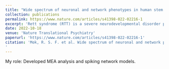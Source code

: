 ```yaml
---
title: "Wide spectrum of neuronal and network phenotypes in human stem cell-derived excitatory neurons with Rett syndrome-associated MECP2 mutations"
collection: publications
permalink: https://www.nature.com/articles/s41398-022-02216-1
excerpt: 'Rett syndrome (RTT) is a severe neurodevelopmental disorder primarily caused by heterozygous loss-of-function mutations in the X-linked gene MECP2 that is a global transcriptional regulator. Mutations in the methyl-CpG binding domain (MBD) of MECP2 disrupt its interaction with methylated DNA. Here, we investigate the effect of a novel MECP2 L124W missense mutation in the MBD of an atypical RTT patient with preserved speech in comparison to severe MECP2 null mutations. L124W protein had a limited ability to disrupt heterochromatic chromocenters due to decreased binding dynamics. We isolated two pairs of isogenic WT and L124W induced pluripotent stem cells. L124W induced excitatory neurons expressed stable protein, exhibited increased input resistance and decreased voltage-gated Na+ and K+ currents, and their neuronal dysmorphology was limited to decreased dendritic complexity. Three isogenic pairs of MECP2 null neurons had the expected more extreme morphological and electrophysiological phenotypes. We examined development and maturation of L124W and MECP2 null excitatory neural network activity using micro-electrode arrays. Relative to isogenic controls, L124W neurons had an increase in synchronous network burst frequency, in contrast to MECP2 null neurons that suffered a significant decrease in synchronous network burst frequency and a transient extension of network burst duration. A biologically motivated computational neural network model shows the observed changes in network dynamics are explained by changes in intrinsic Na+ and K+ currents in individual neurons. Our multilevel results demonstrate that RTT excitatory neurons show a wide spectrum of morphological, electrophysiological and circuitry phenotypes that are dependent on the severity of the MECP2 mutation.'
date: 2022-10-18
venue: 'Nature Translational Psychiatry'
paperurl: 'https://www.nature.com/articles/s41398-022-02216-1'
citation: 'Mok, R. S. F. et al. Wide spectrum of neuronal and network phenotypes in human stem cell-derived excitatory neurons with Rett syndrome-associated MECP2 mutations. Transl Psychiatry 12, 1–16 (2022).
'
---
```

My role: Developed MEA analysis and spiking network models.